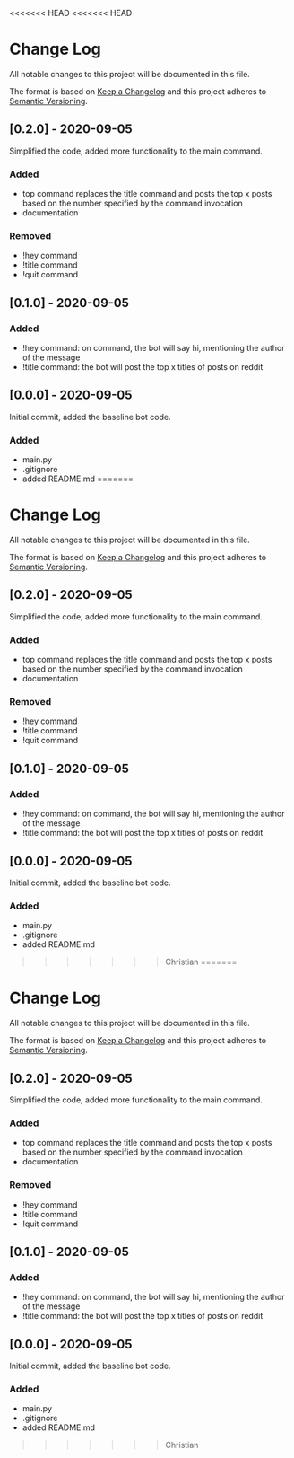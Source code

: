 <<<<<<< HEAD
<<<<<<< HEAD
# Change Log
All notable changes to this project will be documented in this file.
 
The format is based on [Keep a Changelog](http://keepachangelog.com/)
and this project adheres to [Semantic Versioning](http://semver.org/).

## [0.2.0] - 2020-09-05
Simplified the code, added more functionality to the main command.
### Added
- top command replaces the title command and posts the top x posts based on the number specified by the command invocation
- documentation
### Removed
- !hey command
- !title command
- !quit command

## [0.1.0] - 2020-09-05
### Added
- !hey command: on command, the bot will say hi, mentioning the author of the message
- !title command: the bot will post the top x titles of posts on reddit

## [0.0.0] - 2020-09-05
Initial commit, added the baseline bot code.
### Added
- main.py
- .gitignore
- added README.md
=======
# Change Log
All notable changes to this project will be documented in this file.
 
The format is based on [Keep a Changelog](http://keepachangelog.com/)
and this project adheres to [Semantic Versioning](http://semver.org/).

## [0.2.0] - 2020-09-05
Simplified the code, added more functionality to the main command.
### Added
- top command replaces the title command and posts the top x posts based on the number specified by the command invocation
- documentation
### Removed
- !hey command
- !title command
- !quit command

## [0.1.0] - 2020-09-05
### Added
- !hey command: on command, the bot will say hi, mentioning the author of the message
- !title command: the bot will post the top x titles of posts on reddit

## [0.0.0] - 2020-09-05
Initial commit, added the baseline bot code.
### Added
- main.py
- .gitignore
- added README.md
>>>>>>> Christian
=======
# Change Log
All notable changes to this project will be documented in this file.
 
The format is based on [Keep a Changelog](http://keepachangelog.com/)
and this project adheres to [Semantic Versioning](http://semver.org/).

## [0.2.0] - 2020-09-05
Simplified the code, added more functionality to the main command.
### Added
- top command replaces the title command and posts the top x posts based on the number specified by the command invocation
- documentation
### Removed
- !hey command
- !title command
- !quit command

## [0.1.0] - 2020-09-05
### Added
- !hey command: on command, the bot will say hi, mentioning the author of the message
- !title command: the bot will post the top x titles of posts on reddit

## [0.0.0] - 2020-09-05
Initial commit, added the baseline bot code.
### Added
- main.py
- .gitignore
- added README.md
>>>>>>> Christian
